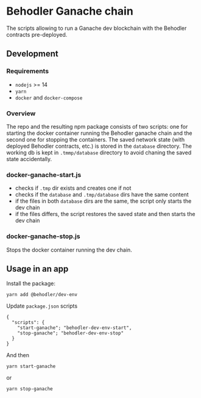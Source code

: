 # Behodler Ganache chain
The scripts allowing to run a Ganache dev blockchain with the Behodler contracts pre-deployed.

## Development

### Requirements
* `nodejs` >= 14
* `yarn`
* `docker` and `docker-compose`

### Overview
The repo and the resulting npm package consists of two scripts: one for starting the docker container running the Behodler ganache chain and the second one for stopping the containers. The saved network state (with deployed Behodler contracts, etc.) is stored in the `database` directory. The working db is kept in `.tmmp/database` directory to avoid chaning the saved state accidentally.

### docker-ganache-start.js
* checks if `.tmp` dir exists and creates one if not
* checks if the `database` and `.tmp/database` dirs have the same content
* if the files in both `database` dirs are the same, the script only starts the dev chain
* if the files differs, the script restores the saved state and then starts the dev chain

### docker-ganache-stop.js
Stops the docker container running the dev chain.

## Usage in an app

Install the package:
```
yarn add @behodler/dev-env
```

Update `package.json` scripts
```
{
  "scripts": {
    "start-ganache"; "behodler-dev-env-start",
    "stop-ganache"; "behodler-dev-env-stop"
  }
}
```

And then
```
yarn start-ganache
```
or
```
yarn stop-ganache
```
